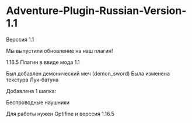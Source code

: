 # Adventure-Plugin-Russian-Version-1.1
Верссия 1.1

Мы выпустили обновление на наш плагин!

1.16.5 Плагин в ввиде мода 1.1

Был добавлен демонический меч (demon_sword)
Была изменена текстура Лук-батуна

Добавлена 1 шапка:
 
Беспроводные наушники

Для работы нужен Optifine и верссия 1.16.5
